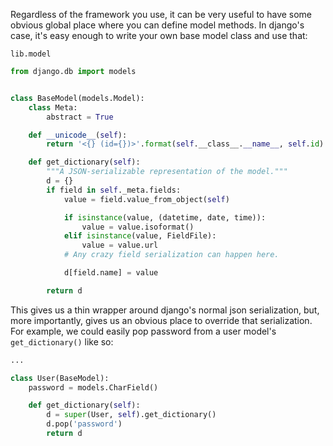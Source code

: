 Regardless of the framework you use, it can be very useful to have some obvious global place where you can define model methods.  In django's case, it's easy enough to write your own base model class and use that:

`lib.model`

```python
from django.db import models


class BaseModel(models.Model):
    class Meta:
        abstract = True

    def __unicode__(self):
        return '<{} (id={})>'.format(self.__class__.__name__, self.id)

    def get_dictionary(self):
        """A JSON-serializable representation of the model."""
        d = {}
        if field in self._meta.fields:
            value = field.value_from_object(self)

            if isinstance(value, (datetime, date, time)):
                value = value.isoformat()
            elif isinstance(value, FieldFile):
                value = value.url
            # Any crazy field serialization can happen here.

            d[field.name] = value

        return d
```

This gives us a thin wrapper around django's normal json serialization, but, more importantly, gives us an obvious place to override that serialization.  For example, we could easily pop password from a user model's `get_dictionary()` like so:

```python
...

class User(BaseModel):
    password = models.CharField()

    def get_dictionary(self):
        d = super(User, self).get_dictionary()
        d.pop('password')
        return d
```
